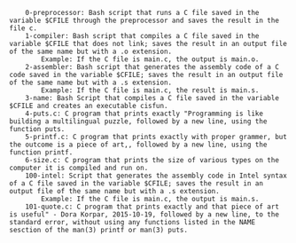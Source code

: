
        0-preprocessor: Bash script that runs a C file saved in the variable $CFILE through the preprocessor and saves the result in the file c.
        1-compiler: Bash script that compiles a C file saved in the variable $CFILE that does not link; saves the result in an output file of the same name but with a .o extension.
            Example: If the C file is main.c, the output is main.o.
        2-assembler: Bash script that generates the assembly code of a C code saved in the variable $CFILE; saves the result in an output file of the same name but with a .s extension.
            Example: If the C file is main.c, the result is main.s.
        3-name: Bash Script that compiles a C file saved in the variable $CFILE and creates an executable cisfun.
        4-puts.c: C program that prints exactly "Programming is like building a multilingual puzzle, followed by a new line, using the function puts.
        5-printf.c: C program that prints exactly with proper grammer, but the outcome is a piece of art,, followed by a new line, using the function printf.
        6-size.c: C program that prints the size of various types on the computer it is compiled and run on.
        100-intel: Script that generates the assembly code in Intel syntax of a C file saved in the variable $CFILE; saves the result in an output file of the same name but with a .s extension.
            Example: If the C file is main.c, the output is main.s.
        101-quote.c: C program that prints exactly and that piece of art is useful" - Dora Korpar, 2015-10-19, followed by a new line, to the standard error, without using any functions listed in the NAME sesction of the man(3) printf or man(3) puts.

